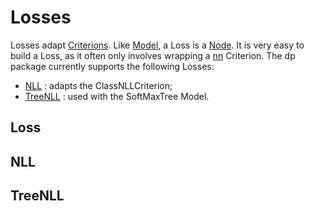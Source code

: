 # Losses #
Losses adapt [Criterions](https://github.com/torch/nn/blob/master/doc/criterion.md#nn.Criterion). Like [Model](model.md#model), a Loss is a [Node](node.md#node-1). It is very easy to build a Loss, as it often only involves wrapping a [nn](https://github.com/torch/nn/blob/master/README.md) Criterion. The dp package currently supports the following Losses:
 * [NLL](#NLL) : adapts the ClassNLLCriterion;
 * [TreeNLL](#TreeNLL) : used with the SoftMaxTree Model.

## Loss ##

## NLL ##

## TreeNLL ##
